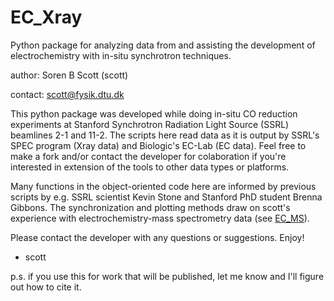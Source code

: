 # EC_Xray
Python package for analyzing data from and assisting the development of electrochemistry with in-situ synchrotron techniques.


author: Soren B Scott (scott)

contact: scott@fysik.dtu.dk

This python package was developed while doing in-situ CO reduction experiments at Stanford Synchrotron Radiation Light Source (SSRL) beamlines 2-1 and 11-2. 
The scripts here read data as it is output by SSRL's SPEC program (Xray data) and Biologic's EC-Lab (EC data).
Feel free to make a fork and/or contact the developer for colaboration if you're interested in extension of the tools to other data types or platforms.

Many functions in the object-oriented code here are informed by previous scripts by e.g. SSRL scientist Kevin Stone and Stanford PhD student Brenna Gibbons. 
The synchronization and plotting methods draw on scott's experience with electrochemistry-mass spectrometry data (see <a href="https://github.com/ScottSoren/EC_MS">EC_MS</a>).

Please contact the developer with any questions or suggestions.
Enjoy!

- scott

p.s. if you use this for work that will be published, let me know and I'll figure out how to cite it.

